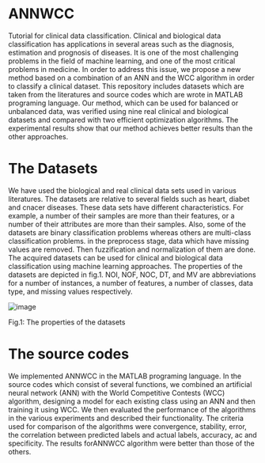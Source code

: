 # ANNWCC
Tutorial for clinical data classification. 
Clinical and biological data classification has applications in several areas such as the diagnosis, estimation and prognosis of diseases. It is one of the most challenging problems in the field of machine learning, and one of the most critical problems in medicine. In order to address this issue, we propose a new method based on a combination of an ANN and the WCC algorithm in order to classify a clinical dataset.
This repository includes datasets which are taken from the literatures and source codes which are wrote in MATLAB programing language. Our method, which can be used for balanced or unbalanced data, was verified using nine real clinical and biological datasets and compared with two efficient optimization algorithms. The experimental results show that our method achieves better results than the other approaches. 



# The Datasets
We have used the biological and real clinical data sets used in various literatures. The datasets are relative to several fields such as heart, diabet and cnacer diseases. These data sets have different characteristics. For example, a number of their samples are more than their features, or a number of their attributes are more than their samples. Also, some of the datasets are binary classification problems whereas others are multi-class classification problems. in the preprocess stage, data which have missing values are removed. Then fuzzification and normalization of them are done. The acquired datasets can be used for clinical and biological data classification using machine learning approaches. The properties of the datasets are depicted in fig.1. NOI, NOF, NOC, DT, and MV are abbreviations for a number of instances, a number of features, a number of classes, data type, and missing values respectively.

![image](https://user-images.githubusercontent.com/45210797/49004248-14f90100-f179-11e8-8b6a-db964e61c2fe.png)

Fig.1: The properties of the datasets


# The source codes
We implemented ANNWCC in the MATLAB programing language. In the source codes which consist of several functions, we combined an artificial neural network (ANN) with the World Competitive Contests (WCC) algorithm, designing a model for each existing class using an ANN and then training it using WCC. We then evaluated the performance of the algorithms in the various experiments and described their functionality. The criteria used for comparison of the algorithms were convergence, stability, error, the correlation between predicted labels and actual labels, accuracy, ac and specificity. The results forANNWCC algorithm were better than those of the others. 
